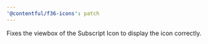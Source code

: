 ```yaml
---
'@contentful/f36-icons': patch
---
```


Fixes the viewbox of the Subscript Icon to display the icon correctly.
